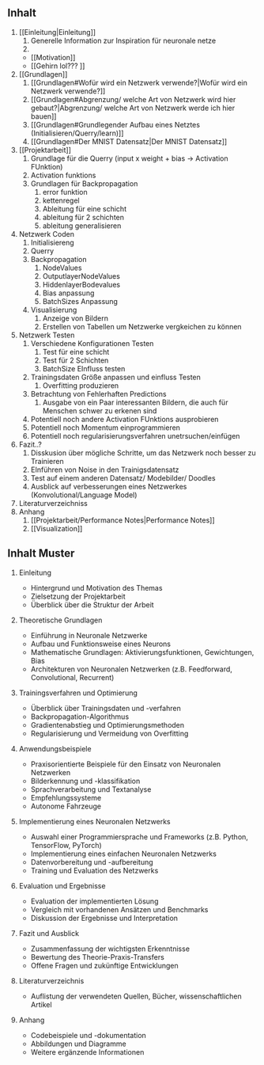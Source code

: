 
## Inhalt

1. [[Einleitung|Einleitung]]
	1. Generelle Information zur Inspiration für neuronale netze
	2. 
	- [[Motivation]]
	- [[Gehirn lol???  ]]  
3. [[Grundlagen]]
	1. [[Grundlagen#Wofür wird ein Netzwerk verwende?|Wofür wird ein Netzwerk verwende?]]
	2. [[Grundlagen#Abgrenzung/ welche Art von Netzwerk wird hier gebaut?|Abgrenzung/ welche Art von Netzwerk werde ich hier bauen]]
	3. [[Grundlagen#Grundlegender Aufbau eines Netztes (Initialisieren/Querry/learn)]]
	4. [[Grundlagen#Der MNIST Datensatz|Der MNIST Datensatz]]
4. [[Projektarbeit]]
	1. Grundlage für die Querry (input x weight + bias -> Activation FUnktion)
	2. Activation funktions
	3. Grundlagen für Backpropagation
		1. error funktion
		2. kettenregel
		3. Ableitung für eine schicht
		4. ableitung für 2 schichten
		5. ableitung generalisieren
5. Netzwerk Coden
	1. Initialisiereng
	2. Querry
	3. Backpropagation
		1. NodeValues
		2. OutputlayerNodeValues
		3. HiddenlayerBodevalues
		4. Bias anpassung
		5. BatchSizes Anpassung
	4. Visualisierung
		1. Anzeige von Bildern
		2. Erstellen von Tabellen um Netzwerke vergkeichen zu können
6. Netzwerk Testen
	1. Verschiedene Konfigurationen Testen
		1. Test für eine schicht
		2. Test für 2 Schichten
		3. BatchSize EInfluss testen
	2. Trainingsdaten Größe anpassen und einfluss Testen
		1. Overfitting produzieren
	3. Betrachtung von Fehlerhaften Predictions
		1. Ausgabe von ein Paar interessanten Bildern, die auch für Menschen schwer zu erkenen sind
	4. Potentiell noch andere Activation FUnktions ausprobieren
	5. Potentiell noch Momentum einprogrammieren
	6. Potentiell noch regularisierungsverfahren unetrsuchen/einfügen
7. Fazit..?
	1. Disskusion über mögliche Schritte, um das Netzwerk noch besser zu Trainieren
	2. EInführen von Noise in den Trainigsdatensatz
	3. Test auf einem anderen Datensatz/ Modebilder/ Doodles
	4. Ausblick auf verbesserungen eines Netzwerkes (Konvolutional/Language Model)
8. Literaturverzeichniss
9. Anhang
	1. [[Projektarbeit/Performance Notes|Performance Notes]]
	2. [[Visualization]]


## Inhalt Muster
1.  Einleitung
    
    -   Hintergrund und Motivation des Themas
    -   Zielsetzung der Projektarbeit
    -   Überblick über die Struktur der Arbeit
2.  Theoretische Grundlagen
    
    -   Einführung in Neuronale Netzwerke
    -   Aufbau und Funktionsweise eines Neurons
    -   Mathematische Grundlagen: Aktivierungsfunktionen, Gewichtungen, Bias
    -   Architekturen von Neuronalen Netzwerken (z.B. Feedforward, Convolutional, Recurrent)
3.  Trainingsverfahren und Optimierung
    
    -   Überblick über Trainingsdaten und -verfahren
    -   Backpropagation-Algorithmus
    -   Gradientenabstieg und Optimierungsmethoden
    -   Regularisierung und Vermeidung von Overfitting
4.  Anwendungsbeispiele
    
    -   Praxisorientierte Beispiele für den Einsatz von Neuronalen Netzwerken
    -   Bilderkennung und -klassifikation
    -   Sprachverarbeitung und Textanalyse
    -   Empfehlungssysteme
    -   Autonome Fahrzeuge
5.  Implementierung eines Neuronalen Netzwerks
    
    -   Auswahl einer Programmiersprache und Frameworks (z.B. Python, TensorFlow, PyTorch)
    -   Implementierung eines einfachen Neuronalen Netzwerks
    -   Datenvorbereitung und -aufbereitung
    -   Training und Evaluation des Netzwerks
6.  Evaluation und Ergebnisse
    
    -   Evaluation der implementierten Lösung
    -   Vergleich mit vorhandenen Ansätzen und Benchmarks
    -   Diskussion der Ergebnisse und Interpretation
7.  Fazit und Ausblick
    
    -   Zusammenfassung der wichtigsten Erkenntnisse
    -   Bewertung des Theorie-Praxis-Transfers
    -   Offene Fragen und zukünftige Entwicklungen
8.  Literaturverzeichnis
    
    -   Auflistung der verwendeten Quellen, Bücher, wissenschaftlichen Artikel
9.  Anhang
    
    -   Codebeispiele und -dokumentation
    -   Abbildungen und Diagramme
    -   Weitere ergänzende Informationen